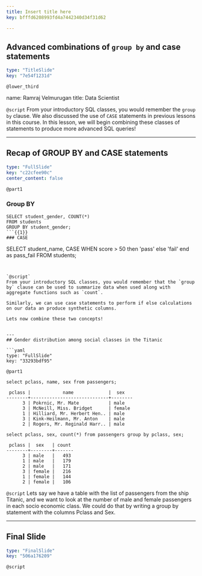 ```yaml
---
title: Insert title here
key: bfffd6208993fd4a7442340d34f31d62

---
```

## Advanced combinations of `group by` and case statements

```yaml
type: "TitleSlide"
key: "7e54f1231d"
```

`@lower_third`

name: Ramraj Velmurugan
title: Data Scientist


`@script`
From your introductory SQL classes, you would remember the `group by` clause. We also discussed the use of `CASE` statements in previous lessons in this course. In this lesson, we will begin combining these classes of statements to produce more advanced SQL queries!


---
## Recap of GROUP BY and CASE statements

```yaml
type: "FullSlide"
key: "c22cfee90c"
center_content: false
```

`@part1`
### Group BY
```
SELECT student_gender, COUNT(*) 
FROM students
GROUP BY student_gender;
```{{1}}
### CASE
```
SELECT 
    student_name, 
    CASE WHEN score > 50 then 'pass' else 'fail' end as pass_fail
FROM students; 
```{{3}}


`@script`
From your introductory SQL classes, you would remember that the `group by` clause can be used to summarize data when used along with aggregate functions such as `count`.

Similarly, we can use case statements to perform if else calculations on our data an produce synthetic columns. 

Lets now combine these two concepts!


---
## Gender distribution among social classes in the Titanic

```yaml
type: "FullSlide"
key: "33293bdf95"
```

`@part1`
```
select pclass, name, sex from passengers;

 pclass |            name             |  sex   
--------+-----------------------------+--------
      3 | Pokrnic, Mr. Mate           | male
      3 | McNeill, Miss. Bridget      | female
      1 | Hilliard, Mr. Herbert Hen.. | male
      3 | Kink-Heilmann, Mr. Anton    | male
      2 | Rogers, Mr. Reginald Harr.. | male
```

```
select pclass, sex, count(*) from passengers group by pclass, sex;
```

```
 pclass |  sex   | count 
--------+--------+-------
      3 | male   |   493
      1 | male   |   179
      2 | male   |   171
      3 | female |   216
      1 | female |   144
      2 | female |   106
```


`@script`
Lets say we have a table with the list of passengers from the ship Titanic, and we want to look at the number of male and female passengers in each socio economic class. We could do that by writing a group by statement with the columns Pclass and Sex.


---
## Final Slide

```yaml
type: "FinalSlide"
key: "506a176209"
```

`@script`


